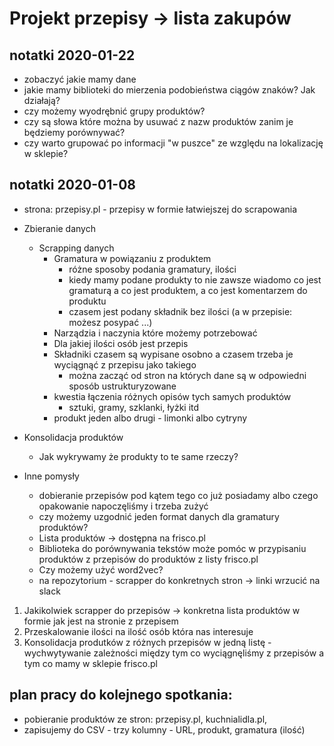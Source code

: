 # Projekt przepisy -> lista zakupów

## notatki 2020-01-22

* zobaczyć jakie mamy dane
* jakie mamy biblioteki do mierzenia podobieństwa ciągów znaków? Jak działają?
* czy możemy wyodrębnić grupy produktów?
* czy są słowa które można by usuwać z nazw produktów zanim je będziemy porównywać?
* czy warto grupować po informacji "w puszce" ze względu na lokalizację w sklepie?

## notatki 2020-01-08

* strona: przepisy.pl - przepisy w formie łatwiejszej do scrapowania

* Zbieranie danych
  * Scrapping danych
    * Gramatura w powiązaniu z produktem
      * różne sposoby podania gramatury, ilości
      * kiedy mamy podane produkty to nie zawsze wiadomo co jest gramaturą a co jest produktem, a co jest komentarzem do produktu
      * czasem jest podany składnik bez ilości (a w przepisie: możesz posypać ...)
    * Narządzia i naczynia które możemy potrzebować
    * Dla jakiej ilości osób jest przepis
    * Składniki czasem są wypisane osobno a czasem trzeba je wyciągnąć z przepisu jako takiego
      * można zacząć od stron na których dane są w odpowiedni sposób ustrukturyzowane
    * kwestia łączenia różnych opisów tych samych produktów
      * sztuki, gramy, szklanki, łyżki itd
    * produkt jeden albo drugi - limonki albo cytryny

* Konsolidacja produktów 
  * Jak wykrywamy że produkty to te same rzeczy?

* Inne pomysły 
  * dobieranie przepisów pod kątem tego co już posiadamy albo czego opakowanie napoczęliśmy i trzeba zużyć
  * czy możemy uzgodnić jeden format danych dla gramatury produktów?
  * Lista produktów -> dostępna na frisco.pl
  * Biblioteka do porównywania tekstów może pomóc w przypisaniu produktów z przepisów do produktów z listy frisco.pl
  * Czy możemy użyć word2vec? 
  * na repozytorium - scrapper do konkretnych stron -> linki wrzucić na slack


1) Jakikolwiek scrapper do przepisów -> konkretna lista produktów w formie jak jest na stronie z przepisem
2) Przeskalowanie ilości na ilość osób która nas interesuje
3) Konsolidacja produtków z różnych przepisów w jedną listę - wychwytywanie zależności między tym co wyciągnęliśmy z przepisów a tym co mamy w sklepie frisco.pl

## plan pracy do kolejnego spotkania:
- pobieranie produktów ze stron: przepisy.pl, kuchnialidla.pl, 
- zapisujemy do CSV - trzy kolumny - URL, produkt, gramatura (ilość)
